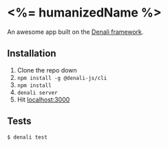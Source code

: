 # <%= humanizedName %>

An awesome app built on the [Denali framework](http://denalijs.org/).


## Installation

1. Clone the repo down
2. `npm install -g @denali-js/cli`
3. `npm install`
4. `denali server`
5. Hit [localhost:3000](http://localhost:3000)


## Tests

```sh
$ denali test
```
